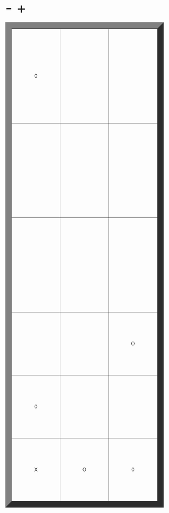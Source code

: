 
  <font size="7">
  <table style="text-align:center" border="20">
 -  <tr align="center" height="300"><td width="300">0</td><td width="300"></td><td width="300"></td></tr><tr align="center" height="300"><td></td><td></td><td></td></tr><tr align="center" height="300"><td></td><td></td><td></td></tr>
 +  <tr align="center" height="200"><td width="300"></td><td width="300"></td><td width="300">O</td></tr><tr align="center" height="200"><td>0</td><td></td><td></td></tr><tr align="center" height="200"><td>X</td><td>O</td><td>0</td></tr>
  </table>
  </font>